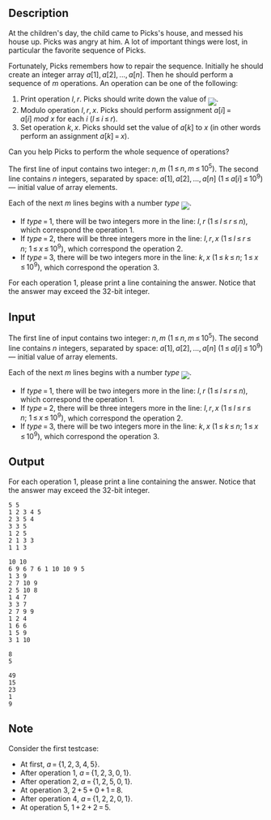 ## Description

<div><p>At the children's day, the child came to Picks's house, and messed his house up. Picks was angry at him. A lot of important things were lost, in particular the favorite sequence of Picks.</p><p>Fortunately, Picks remembers how to repair the sequence. Initially he should create an integer array <span class="tex-span"><i>a</i>[1], <i>a</i>[2], ..., <i>a</i>[<i>n</i>]</span>. Then he should perform a sequence of <span class="tex-span"><i>m</i></span> operations. An operation can be one of the following:</p><ol> <li> Print operation <span class="tex-span"><i>l</i>, <i>r</i></span>. Picks should write down the value of <img align="middle" class="tex-formula" src="file://ejsUnvWx.png" style="max-width: 100.0%;max-height: 100.0%;">. </li><li> Modulo operation <span class="tex-span"><i>l</i>, <i>r</i>, <i>x</i></span>. Picks should perform assignment <span class="tex-span"><i>a</i>[<i>i</i>] = <i>a</i>[<i>i</i>]&nbsp;<i>mod</i>&nbsp;<i>x</i></span> for each <span class="tex-span"><i>i</i></span> <span class="tex-span">(<i>l</i> ≤ <i>i</i> ≤ <i>r</i>)</span>. </li><li> Set operation <span class="tex-span"><i>k</i>, <i>x</i></span>. Picks should set the value of <span class="tex-span"><i>a</i>[<i>k</i>]</span> to <span class="tex-span"><i>x</i></span> (in other words perform an assignment <span class="tex-span"><i>a</i>[<i>k</i>] = <i>x</i></span>). </li></ol><p>Can you help Picks to perform the whole sequence of operations?</p></div><div class="input-specification"><p>The first line of input contains two integer: <span class="tex-span"><i>n</i>, <i>m</i></span> <span class="tex-span">(1 ≤ <i>n</i>, <i>m</i> ≤ 10<sup class="upper-index">5</sup>)</span>. The second line contains <span class="tex-span"><i>n</i></span> integers, separated by space: <span class="tex-span"><i>a</i>[1], <i>a</i>[2], ..., <i>a</i>[<i>n</i>]&nbsp;(1 ≤ <i>a</i>[<i>i</i>] ≤ 10<sup class="upper-index">9</sup>)</span> — initial value of array elements.</p><p>Each of the next <span class="tex-span"><i>m</i></span> lines begins with a number <span class="tex-span"><i>type</i></span> <img align="middle" class="tex-formula" src="file://JRKflBWY.png" style="max-width: 100.0%;max-height: 100.0%;">. </p><ul> <li> If <span class="tex-span"><i>type</i> = 1</span>, there will be two integers more in the line: <span class="tex-span"><i>l</i>, <i>r</i>&nbsp;(1 ≤ <i>l</i> ≤ <i>r</i> ≤ <i>n</i>)</span>, which correspond the operation 1. </li><li> If <span class="tex-span"><i>type</i> = 2</span>, there will be three integers more in the line: <span class="tex-span"><i>l</i>, <i>r</i>, <i>x</i>&nbsp;(1 ≤ <i>l</i> ≤ <i>r</i> ≤ <i>n</i>;&nbsp;1 ≤ <i>x</i> ≤ 10<sup class="upper-index">9</sup>)</span>, which correspond the operation 2. </li><li> If <span class="tex-span"><i>type</i> = 3</span>, there will be two integers more in the line: <span class="tex-span"><i>k</i>, <i>x</i>&nbsp;(1 ≤ <i>k</i> ≤ <i>n</i>;&nbsp;1 ≤ <i>x</i> ≤ 10<sup class="upper-index">9</sup>)</span>, which correspond the operation 3. </li></ul></div><div class="output-specification"><p>For each operation 1, please print a line containing the answer. Notice that the answer may exceed the 32-bit integer.</p></div>

## Input

<p>The first line of input contains two integer: <span class="tex-span"><i>n</i>, <i>m</i></span> <span class="tex-span">(1 ≤ <i>n</i>, <i>m</i> ≤ 10<sup class="upper-index">5</sup>)</span>. The second line contains <span class="tex-span"><i>n</i></span> integers, separated by space: <span class="tex-span"><i>a</i>[1], <i>a</i>[2], ..., <i>a</i>[<i>n</i>]&nbsp;(1 ≤ <i>a</i>[<i>i</i>] ≤ 10<sup class="upper-index">9</sup>)</span> — initial value of array elements.</p><p>Each of the next <span class="tex-span"><i>m</i></span> lines begins with a number <span class="tex-span"><i>type</i></span> <img align="middle" class="tex-formula" src="file://JRKflBWY.png" style="max-width: 100.0%;max-height: 100.0%;">. </p><ul> <li> If <span class="tex-span"><i>type</i> = 1</span>, there will be two integers more in the line: <span class="tex-span"><i>l</i>, <i>r</i>&nbsp;(1 ≤ <i>l</i> ≤ <i>r</i> ≤ <i>n</i>)</span>, which correspond the operation 1. </li><li> If <span class="tex-span"><i>type</i> = 2</span>, there will be three integers more in the line: <span class="tex-span"><i>l</i>, <i>r</i>, <i>x</i>&nbsp;(1 ≤ <i>l</i> ≤ <i>r</i> ≤ <i>n</i>;&nbsp;1 ≤ <i>x</i> ≤ 10<sup class="upper-index">9</sup>)</span>, which correspond the operation 2. </li><li> If <span class="tex-span"><i>type</i> = 3</span>, there will be two integers more in the line: <span class="tex-span"><i>k</i>, <i>x</i>&nbsp;(1 ≤ <i>k</i> ≤ <i>n</i>;&nbsp;1 ≤ <i>x</i> ≤ 10<sup class="upper-index">9</sup>)</span>, which correspond the operation 3. </li></ul>

## Output

<p>For each operation 1, please print a line containing the answer. Notice that the answer may exceed the 32-bit integer.</p>





```input1
5 5
1 2 3 4 5
2 3 5 4
3 3 5
1 2 5
2 1 3 3
1 1 3

```




```input2
10 10
6 9 6 7 6 1 10 10 9 5
1 3 9
2 7 10 9
2 5 10 8
1 4 7
3 3 7
2 7 9 9
1 2 4
1 6 6
1 5 9
3 1 10

```




```output1
8
5

```




```output2
49
15
23
1
9

```



## Note

<p>Consider the first testcase:</p><ul> <li> At first, <span class="tex-span"><i>a</i> = {1, 2, 3, 4, 5}</span>. </li><li> After operation <span class="tex-span">1</span>, <span class="tex-span"><i>a</i> = {1, 2, 3, 0, 1}</span>. </li><li> After operation <span class="tex-span">2</span>, <span class="tex-span"><i>a</i> = {1, 2, 5, 0, 1}</span>. </li><li> At operation <span class="tex-span">3</span>, <span class="tex-span">2 + 5 + 0 + 1 = 8</span>. </li><li> After operation <span class="tex-span">4</span>, <span class="tex-span"><i>a</i> = {1, 2, 2, 0, 1}</span>. </li><li> At operation <span class="tex-span">5</span>, <span class="tex-span">1 + 2 + 2 = 5</span>. <ul></ul></li></ul>

